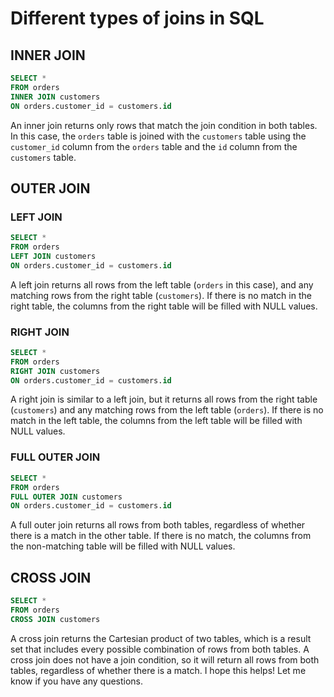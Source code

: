 # Different types of joins in SQL

## INNER JOIN
```SQL
SELECT *
FROM orders
INNER JOIN customers
ON orders.customer_id = customers.id
```

An inner join returns only rows that match the join condition in both tables. In this case, the `orders` table is joined with the `customers` table using the `customer_id` column from the `orders` table and the `id` column from the `customers` table.

## OUTER JOIN

### LEFT JOIN
```SQL
SELECT *
FROM orders
LEFT JOIN customers
ON orders.customer_id = customers.id
```


A left join returns all rows from the left table (`orders` in this case), and any matching rows from the right table (`customers`). If there is no match in the right table, the columns from the right table will be filled with NULL values.

### RIGHT JOIN

```SQL
SELECT *
FROM orders
RIGHT JOIN customers
ON orders.customer_id = customers.id
```

A right join is similar to a left join, but it returns all rows from the right table (`customers`) and any matching rows from the left table (`orders`). If there is no match in the left table, the columns from the left table will be filled with NULL values.

### FULL OUTER JOIN

```SQL
SELECT *
FROM orders
FULL OUTER JOIN customers
ON orders.customer_id = customers.id
```


A full outer join returns all rows from both tables, regardless of whether there is a match in the other table. If there is no match, the columns from the non-matching table will be filled with NULL values.

## CROSS JOIN
```SQL
SELECT *
FROM orders
CROSS JOIN customers
```

A cross join returns the Cartesian product of two tables, which is a result set that includes every possible combination of rows from both tables. A cross join does not have a join condition, so it will return all rows from both tables, regardless of whether there is a match.
I hope this helps! Let me know if you have any questions.


